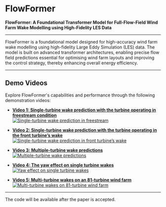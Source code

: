 # FlowFormer

**FlowFormer: A Foundational Transformer Model for Full-Flow-Field Wind Farm Wake Modelling using High-Fidelity LES Data**

---

FlowFormer is a foundational model designed for high-accuracy wind farm wake modelling using high-fidelity Large Eddy Simulation (LES) data. The model is built on advanced transformer architectures, enabling precise flow field predictions essential for optimising wind farm layouts and improving the control strategy, thereby enhancing overall energy efficiency.

---

## Demo Videos

Explore FlowFormer's capabilities and performance through the following demonstration videos:

- **[Video 1: Single-turbine wake prediction with the turbine operating in freestream condition](https://youtu.be/aw0be81Qi9U)**  
  [![Single-turbine wake prediction in freestream](https://img.youtube.com/vi/aw0be81Qi9U/0.jpg)](https://youtu.be/aw0be81Qi9U)

- **[Video 2: Single-turbine wake prediction with the turbine operating in the front turbine’s wake](https://youtu.be/SuJkwHZc7EQ)**  
  [![Single-turbine wake prediction in front turbine’s wake](https://img.youtube.com/vi/SuJkwHZc7EQ/0.jpg)](https://youtu.be/SuJkwHZc7EQ)

- **[Video 3: Multiple-turbine wake predictions](https://youtu.be/XL49GU5TON8)**  
  [![Multiple-turbine wake predictions](https://img.youtube.com/vi/XL49GU5TON8/0.jpg)](https://youtu.be/XL49GU5TON8)

- **[Video 4: The yaw effect on single turbine wakes](https://youtu.be/0Q0kEGvoyNg)**  
  [![Yaw effect on single turbine wakes](https://img.youtube.com/vi/0Q0kEGvoyNg/0.jpg)](https://youtu.be/0Q0kEGvoyNg)

- **[Video 5: Multi-turbine wakes on an 81-turbine wind farm](https://youtu.be/Cn6NmgQSTKU)**  
  [![Multi-turbine wakes on 81-turbine wind farm](https://img.youtube.com/vi/Cn6NmgQSTKU/0.jpg)](https://youtu.be/Cn6NmgQSTKU)

---

The code will be available after the paper is accepted.
